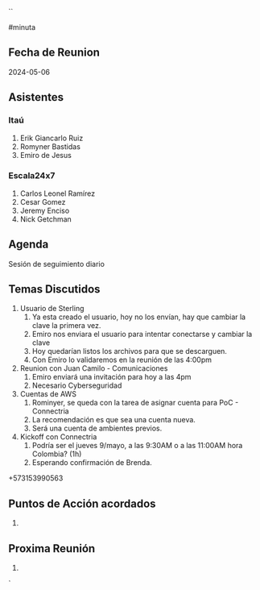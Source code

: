 ``

#minuta
## Fecha de Reunion
2024-05-06

## Asistentes

### Itaú
1. Erik Giancarlo Ruiz
2. Romyner Bastidas
3. Emiro de Jesus
### Escala24x7
1. Carlos Leonel Ramírez
2. Cesar Gomez
3. Jeremy Enciso
4. Nick Getchman


## Agenda
Sesión de seguimiento diario

## Temas Discutidos
1. Usuario de Sterling
	1. Ya esta creado el usuario, hoy no los envían, hay que cambiar la clave la primera vez.
	2. Emiro nos enviara el usuario para intentar conectarse y cambiar la clave
	3. Hoy quedarían listos los archivos para que se descarguen.
	4. Con Emiro lo validaremos en la reunión de las 4:00pm
3. Reunion con Juan Camilo - Comunicaciones
	1.  Emiro enviará una invitación para hoy a las 4pm
	2. Necesario Cyberseguridad
4. Cuentas de AWS
	1. Rominyer, se queda con la tarea de asignar cuenta para PoC - Connectria
	2. La recomendación es que sea una cuenta nueva.
	3. Será una cuenta de ambientes previos.
5. Kickoff con Connectria
	1. Podría ser el jueves 9/mayo, a las 9:30AM o a las 11:00AM hora Colombia? (1h)
	2. Esperando confirmación de Brenda.



+573153990563


## Puntos de Acción acordados
1. 

## Proxima Reunión
1.  

`